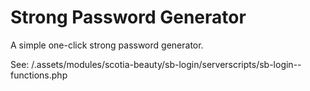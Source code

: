 # Strong Password Generator
A simple one-click strong password generator.

See: /.assets/modules/scotia-beauty/sb-login/serverscripts/sb-login--functions.php
